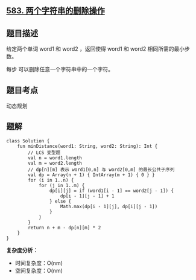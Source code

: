 ## [583. 两个字符串的删除操作](https://leetcode.cn/problems/delete-operation-for-two-strings/description/)

## 题目描述

给定两个单词 word1 和 word2 ，返回使得 word1 和  word2 相同所需的最小步数。

每步 可以删除任意一个字符串中的一个字符。

## 题目考点

动态规划

## 题解
 
```
class Solution {
    fun minDistance(word1: String, word2: String): Int {
        // LCS 变型题
        val n = word1.length
        val m = word2.length
        // dp[n][m] 表示 word1[0,n] 与 word2[0,m] 的最长公共子序列
        val dp = Array(n + 1) { IntArray(m + 1) { 0 } }
        for (i in 1..n) {
            for (j in 1..m) {
                dp[i][j] = if (word1[i - 1] == word2[j - 1]) {
                    dp[i - 1][j - 1] + 1
                } else {
                    Math.max(dp[i - 1][j], dp[i][j - 1])
                }
            }
        }
        return n + m - dp[n][m] * 2
    }
}
```

**复杂度分析：**

- 时间复杂度：O(nm)
- 空间复杂度：O(nm) 

